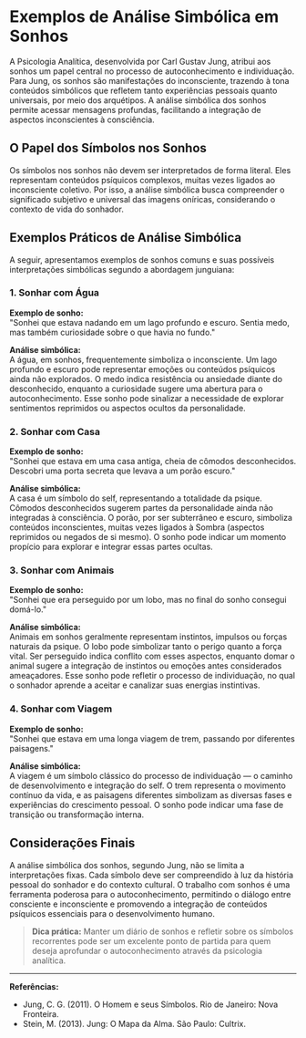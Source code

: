 
# Exemplos de Análise Simbólica em Sonhos

A Psicologia Analítica, desenvolvida por Carl Gustav Jung, atribui aos sonhos um papel central no processo de autoconhecimento e individuação. Para Jung, os sonhos são manifestações do inconsciente, trazendo à tona conteúdos simbólicos que refletem tanto experiências pessoais quanto universais, por meio dos arquétipos. A análise simbólica dos sonhos permite acessar mensagens profundas, facilitando a integração de aspectos inconscientes à consciência.

## O Papel dos Símbolos nos Sonhos

Os símbolos nos sonhos não devem ser interpretados de forma literal. Eles representam conteúdos psíquicos complexos, muitas vezes ligados ao inconsciente coletivo. Por isso, a análise simbólica busca compreender o significado subjetivo e universal das imagens oníricas, considerando o contexto de vida do sonhador.

## Exemplos Práticos de Análise Simbólica

A seguir, apresentamos exemplos de sonhos comuns e suas possíveis interpretações simbólicas segundo a abordagem junguiana:

### 1. Sonhar com Água

**Exemplo de sonho:**  
"Sonhei que estava nadando em um lago profundo e escuro. Sentia medo, mas também curiosidade sobre o que havia no fundo."

**Análise simbólica:**  
A água, em sonhos, frequentemente simboliza o inconsciente. Um lago profundo e escuro pode representar emoções ou conteúdos psíquicos ainda não explorados. O medo indica resistência ou ansiedade diante do desconhecido, enquanto a curiosidade sugere uma abertura para o autoconhecimento. Esse sonho pode sinalizar a necessidade de explorar sentimentos reprimidos ou aspectos ocultos da personalidade.

### 2. Sonhar com Casa

**Exemplo de sonho:**  
"Sonhei que estava em uma casa antiga, cheia de cômodos desconhecidos. Descobri uma porta secreta que levava a um porão escuro."

**Análise simbólica:**  
A casa é um símbolo do self, representando a totalidade da psique. Cômodos desconhecidos sugerem partes da personalidade ainda não integradas à consciência. O porão, por ser subterrâneo e escuro, simboliza conteúdos inconscientes, muitas vezes ligados à Sombra (aspectos reprimidos ou negados de si mesmo). O sonho pode indicar um momento propício para explorar e integrar essas partes ocultas.

### 3. Sonhar com Animais

**Exemplo de sonho:**  
"Sonhei que era perseguido por um lobo, mas no final do sonho consegui domá-lo."

**Análise simbólica:**  
Animais em sonhos geralmente representam instintos, impulsos ou forças naturais da psique. O lobo pode simbolizar tanto o perigo quanto a força vital. Ser perseguido indica conflito com esses aspectos, enquanto domar o animal sugere a integração de instintos ou emoções antes considerados ameaçadores. Esse sonho pode refletir o processo de individuação, no qual o sonhador aprende a aceitar e canalizar suas energias instintivas.

### 4. Sonhar com Viagem

**Exemplo de sonho:**  
"Sonhei que estava em uma longa viagem de trem, passando por diferentes paisagens."

**Análise simbólica:**  
A viagem é um símbolo clássico do processo de individuação — o caminho de desenvolvimento e integração do self. O trem representa o movimento contínuo da vida, e as paisagens diferentes simbolizam as diversas fases e experiências do crescimento pessoal. O sonho pode indicar uma fase de transição ou transformação interna.

## Considerações Finais

A análise simbólica dos sonhos, segundo Jung, não se limita a interpretações fixas. Cada símbolo deve ser compreendido à luz da história pessoal do sonhador e do contexto cultural. O trabalho com sonhos é uma ferramenta poderosa para o autoconhecimento, permitindo o diálogo entre consciente e inconsciente e promovendo a integração de conteúdos psíquicos essenciais para o desenvolvimento humano.

> **Dica prática:** Manter um diário de sonhos e refletir sobre os símbolos recorrentes pode ser um excelente ponto de partida para quem deseja aprofundar o autoconhecimento através da psicologia analítica.

---
**Referências:**
- Jung, C. G. (2011). O Homem e seus Símbolos. Rio de Janeiro: Nova Fronteira.
- Stein, M. (2013). Jung: O Mapa da Alma. São Paulo: Cultrix.
```
